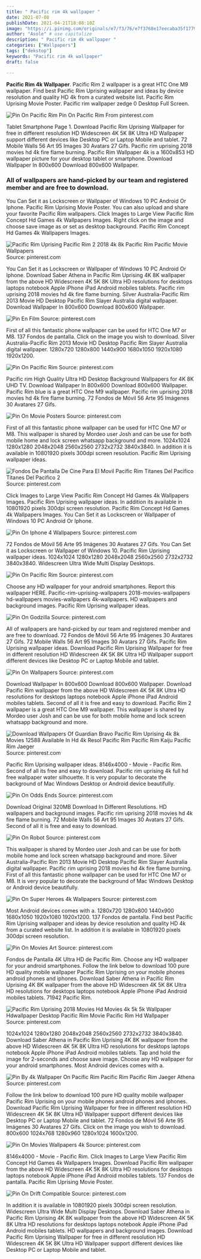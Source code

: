 ```yaml
---
title: " Pacific rim 4k wallpaper "
date: 2021-07-08
publishDate: 2021-04-21T18:08:10Z
image: "https://i.pinimg.com/originals/e7/f3/76/e7f3768e17eecaba35f1779cd702a3af.jpg"
author: "Asole" # use capitalize
description: " Pacific rim 4k wallpaper "
categories: ["Wallpapers"]
tags: ["dekstop"]
keywords: "Pacific rim 4k wallpaper"
draft: false

---
```



**Pacific Rim 4k Wallpaper**. Pacific Rim 2 wallpaper is a great HTC One M9 wallpaper. Find best Pacific Rim Uprising wallpaper and ideas by device resolution and quality HD 4k from a curated website list. Pacific Rim Uprising Movie Poster. Pacific rim wallpaper zedge 0 Desktop Full Screen.

![Pin On Pacific Rim](https://i.pinimg.com/originals/44/19/94/441994e4a37bd092e002c604289eb34d.png "Pin On Pacific Rim")
Pin On Pacific Rim From pinterest.com


Tablet Smartphone Page 1. Download Pacific Rim Uprising Wallpaper for free in different resolution HD Widescreen 4K 5K 8K Ultra HD Wallpaper support different devices like Desktop PC or Laptop Mobile and tablet. 72 Mobile Walls 56 Art 95 Images 30 Avatars 27 Gifs. Pacific rim uprising 2018 movies hd 4k fire flame burning. Pacific Rim Wallpaper 4k is a 1600x853 HD wallpaper picture for your desktop tablet or smartphone. Download Wallpaper In 800x600 Download 800x600 Wallpaper.

### All of wallpapers are hand-picked by our team and registered member and are free to download.

You Can Set it as Lockscreen or Wallpaper of Windows 10 PC Android Or Iphone. Pacific Rim Uprising Movie Poster. You can also upload and share your favorite Pacific Rim wallpapers. Click Images to Large View Pacific Rim Concept Hd Games 4k Wallpapers Images. Right click on the image and choose save image as or set as desktop background. Pacific Rim Concept Hd Games 4k Wallpapers Images.


![Pacific Rim Uprising Pacific Rim 2 2018 4k 8k Pacific Rim Pacific Movie Wallpapers](https://i.pinimg.com/originals/7f/a9/10/7fa910ced956f97e06b62c2ee650a20b.jpg "Pacific Rim Uprising Pacific Rim 2 2018 4k 8k Pacific Rim Pacific Movie Wallpapers")
Source: pinterest.com

You Can Set it as Lockscreen or Wallpaper of Windows 10 PC Android Or Iphone. Download Saber Athena in Pacific Rim Uprising 4K 8K wallpaper from the above HD Widescreen 4K 5K 8K Ultra HD resolutions for desktops laptops notebook Apple iPhone iPad Android mobiles tablets. Pacific rim uprising 2018 movies hd 4k fire flame burning. Silver Australia-Pacific Rim 2013 Movie HD Desktop Pacific Rim Slayer Australia digital wallpaper. Download Wallpaper In 800x600 Download 800x600 Wallpaper.

![Pin En Film](https://i.pinimg.com/originals/f1/4a/5b/f14a5b293c58f5ad307beb5aebff36a7.jpg "Pin En Film")
Source: pinterest.com

First of all this fantastic phone wallpaper can be used for HTC One M7 or M8. 137 Fondos de pantalla. Click on the image you wish to download. Silver Australia-Pacific Rim 2013 Movie HD Desktop Pacific Rim Slayer Australia digital wallpaper. 1280x720 1280x800 1440x900 1680x1050 1920x1080 1920x1200.

![Pin On Pacific Rim](https://i.pinimg.com/originals/b2/b3/7f/b2b37f17783f7a033a2413b0e13bd435.jpg "Pin On Pacific Rim")
Source: pinterest.com

Pacific rim High Quality Ultra HD Desktop Background Wallpapers for 4K 8K UHD TV. Download Wallpaper In 800x600 Download 800x600 Wallpaper. Pacific Rim blue is a great HTC One M9 wallpaper. Pacific rim uprising 2018 movies hd 4k fire flame burning. 72 Fondos de Móvil 56 Arte 95 Imágenes 30 Avatares 27 Gifs.

![Pin On Movie Posters](https://i.pinimg.com/originals/85/85/0b/85850bb8aa908ad5d4bc78af24dadd49.jpg "Pin On Movie Posters")
Source: pinterest.com

First of all this fantastic phone wallpaper can be used for HTC One M7 or M8. This wallpaper is shared by Mordeo user Josh and can be use for both mobile home and lock screen whatsapp background and more. 1024x1024 1280x1280 2048x2048 2560x2560 2732x2732 3840x3840. In addition it is available in 10801920 pixels 300dpi screen resolution. Pacific Rim Uprising wallpaper ideas.

![Fondos De Pantalla De Cine Para El Movil Pacific Rim Titanes Del Pacifico Titanes Del Pacifico 2](https://i.pinimg.com/originals/73/fb/97/73fb9785487f6240720e873ef503a539.jpg "Fondos De Pantalla De Cine Para El Movil Pacific Rim Titanes Del Pacifico Titanes Del Pacifico 2")
Source: pinterest.com

Click Images to Large View Pacific Rim Concept Hd Games 4k Wallpapers Images. Pacific Rim Uprising wallpaper ideas. In addition its available in 10801920 pixels 300dpi screen resolution. Pacific Rim Concept Hd Games 4k Wallpapers Images. You Can Set it as Lockscreen or Wallpaper of Windows 10 PC Android Or Iphone.

![Pin On Iphone 4 Wallpapers](https://i.pinimg.com/originals/36/39/b2/3639b2ca90fd72d91ec3f7ce276824f6.jpg "Pin On Iphone 4 Wallpapers")
Source: pinterest.com

72 Fondos de Móvil 56 Arte 95 Imágenes 30 Avatares 27 Gifs. You Can Set it as Lockscreen or Wallpaper of Windows 10. Pacific Rim Uprising wallpaper ideas. 1024x1024 1280x1280 2048x2048 2560x2560 2732x2732 3840x3840. Widescreen Ultra Wide Multi Display Desktops.

![Pin On Pacific Rim](https://i.pinimg.com/originals/44/19/94/441994e4a37bd092e002c604289eb34d.png "Pin On Pacific Rim")
Source: pinterest.com

Choose any HD wallpaper for your android smartphones. Report this wallpaper HERE. Pacific-rim-uprising-wallpapers 2018-movies-wallpapers hd-wallpapers movies-wallpapers 4k-wallpapers. HD wallpapers and background images. Pacific Rim Uprising wallpaper ideas.

![Pin On Godzilla](https://i.pinimg.com/originals/19/e2/67/19e2674620b7f19deeab648e4ee8b5e0.jpg "Pin On Godzilla")
Source: pinterest.com

All of wallpapers are hand-picked by our team and registered member and are free to download. 72 Fondos de Móvil 56 Arte 95 Imágenes 30 Avatares 27 Gifs. 72 Mobile Walls 56 Art 95 Images 30 Avatars 27 Gifs. Pacific Rim Uprising wallpaper ideas. Download Pacific Rim Uprising Wallpaper for free in different resolution HD Widescreen 4K 5K 8K Ultra HD Wallpaper support different devices like Desktop PC or Laptop Mobile and tablet.

![Pin On Wallpapers](https://i.pinimg.com/originals/ee/a0/f3/eea0f36524ccbae60ffd3f86b9c357eb.jpg "Pin On Wallpapers")
Source: pinterest.com

Download Wallpaper In 800x600 Download 800x600 Wallpaper. Download Pacific Rim wallpaper from the above HD Widescreen 4K 5K 8K Ultra HD resolutions for desktops laptops notebook Apple iPhone iPad Android mobiles tablets. Second of all it is free and easy to download. Pacific Rim 2 wallpaper is a great HTC One M9 wallpaper. This wallpaper is shared by Mordeo user Josh and can be use for both mobile home and lock screen whatsapp background and more.

![Download Wallpapers Of Guardian Bravo Pacific Rim Uprising 4k 8k Movies 12588 Available In Hd 4k Resol Pacific Rim Pacific Rim Kaiju Pacific Rim Jaeger](https://i.pinimg.com/originals/14/9d/29/149d29fc241e3c5bb1a01fd878dbddce.jpg "Download Wallpapers Of Guardian Bravo Pacific Rim Uprising 4k 8k Movies 12588 Available In Hd 4k Resol Pacific Rim Pacific Rim Kaiju Pacific Rim Jaeger")
Source: pinterest.com

Pacific Rim Uprising wallpaper ideas. 8146x4000 - Movie - Pacific Rim. Second of all its free and easy to download. Pacific rim uprising 4k full hd free wallpaper water silhouette. It is very popular to decorate the background of Mac Windows Desktop or Android device beautifully.

![Pin On Odds Ends](https://i.pinimg.com/originals/e7/a5/75/e7a5754c6a138cc07001da2ed9c329a7.jpg "Pin On Odds Ends")
Source: pinterest.com

Download Original 320MB Download In Different Resolutions. HD wallpapers and background images. Pacific rim uprising 2018 movies hd 4k fire flame burning. 72 Mobile Walls 56 Art 95 Images 30 Avatars 27 Gifs. Second of all it is free and easy to download.

![Pin On Robot](https://i.pinimg.com/originals/13/b2/48/13b24846540a71e607b65216c45c7501.jpg "Pin On Robot")
Source: pinterest.com

This wallpaper is shared by Mordeo user Josh and can be use for both mobile home and lock screen whatsapp background and more. Silver Australia-Pacific Rim 2013 Movie HD Desktop Pacific Rim Slayer Australia digital wallpaper. Pacific rim uprising 2018 movies hd 4k fire flame burning. First of all this fantastic phone wallpaper can be used for HTC One M7 or M8. It is very popular to decorate the background of Mac Windows Desktop or Android device beautifully.

![Pin On Super Heroes 4k Wallpapers](https://i.pinimg.com/originals/fb/fe/80/fbfe80d45c6aaaa7ccc972df607a853f.jpg "Pin On Super Heroes 4k Wallpapers")
Source: pinterest.com

Most Android devices comes with a. 1280x720 1280x800 1440x900 1680x1050 1920x1080 1920x1200. 137 Fondos de pantalla. Find best Pacific Rim Uprising wallpaper and ideas by device resolution and quality HD 4k from a curated website list. In addition it is available in 10801920 pixels 300dpi screen resolution.

![Pin On Movies Art](https://i.pinimg.com/736x/97/04/2d/97042d22759cf9c07b989b0d91a99a10.jpg "Pin On Movies Art")
Source: pinterest.com

Fondos de Pantalla 4K Ultra HD de Pacific Rim. Choose any HD wallpaper for your android smartphones. Follow the link below to download 100 pure HD quality mobile wallpaper Pacific Rim Uprising on your mobile phones android phones and iphones. Download Saber Athena in Pacific Rim Uprising 4K 8K wallpaper from the above HD Widescreen 4K 5K 8K Ultra HD resolutions for desktops laptops notebook Apple iPhone iPad Android mobiles tablets. 71942 Pacific Rim.

![Pacific Rim Uprising 2018 Movies Hd Movies 4k 5k 5k Wallpaper Hdwallpaper Desktop Pacific Rim Movie Pacific Rim Hd Wallpaper](https://i.pinimg.com/originals/e6/7b/98/e67b9891e61a45900ac79213826fc2ce.jpg "Pacific Rim Uprising 2018 Movies Hd Movies 4k 5k 5k Wallpaper Hdwallpaper Desktop Pacific Rim Movie Pacific Rim Hd Wallpaper")
Source: pinterest.com

1024x1024 1280x1280 2048x2048 2560x2560 2732x2732 3840x3840. Download Saber Athena in Pacific Rim Uprising 4K 8K wallpaper from the above HD Widescreen 4K 5K 8K Ultra HD resolutions for desktops laptops notebook Apple iPhone iPad Android mobiles tablets. Tap and hold the image for 2-seconds and choose save image. Choose any HD wallpaper for your android smartphones. Most Android devices comes with a.

![Pin By 4k Wallpaper On Pacific Rim Pacific Rim Pacific Rim Jaeger Athena](https://i.pinimg.com/originals/69/a1/c9/69a1c97b568e743f8e466a445fe2c48a.jpg "Pin By 4k Wallpaper On Pacific Rim Pacific Rim Pacific Rim Jaeger Athena")
Source: pinterest.com

Follow the link below to download 100 pure HD quality mobile wallpaper Pacific Rim Uprising on your mobile phones android phones and iphones. Download Pacific Rim Uprising Wallpaper for free in different resolution HD Widescreen 4K 5K 8K Ultra HD Wallpaper support different devices like Desktop PC or Laptop Mobile and tablet. 72 Fondos de Móvil 56 Arte 95 Imágenes 30 Avatares 27 Gifs. Click on the image you wish to download. 800x600 1024x768 1280x960 1280x1024 1600x1200.

![Pin On Movies Wallpapers 4k](https://i.pinimg.com/originals/b9/4e/b4/b94eb45f6adcb0b2af81438e127f0838.jpg "Pin On Movies Wallpapers 4k")
Source: pinterest.com

8146x4000 - Movie - Pacific Rim. Click Images to Large View Pacific Rim Concept Hd Games 4k Wallpapers Images. Download Pacific Rim wallpaper from the above HD Widescreen 4K 5K 8K Ultra HD resolutions for desktops laptops notebook Apple iPhone iPad Android mobiles tablets. 137 Fondos de pantalla. Pacific Rim Uprising Movie Poster.

![Pin On Drift Compatible](https://i.pinimg.com/originals/e7/f3/76/e7f3768e17eecaba35f1779cd702a3af.jpg "Pin On Drift Compatible")
Source: pinterest.com

In addition it is available in 10801920 pixels 300dpi screen resolution. Widescreen Ultra Wide Multi Display Desktops. Download Saber Athena in Pacific Rim Uprising 4K 8K wallpaper from the above HD Widescreen 4K 5K 8K Ultra HD resolutions for desktops laptops notebook Apple iPhone iPad Android mobiles tablets. HD wallpapers and background images. Download Pacific Rim Uprising Wallpaper for free in different resolution HD Widescreen 4K 5K 8K Ultra HD Wallpaper support different devices like Desktop PC or Laptop Mobile and tablet.

